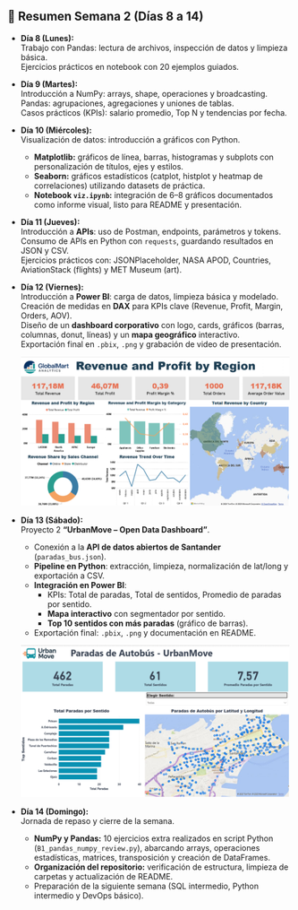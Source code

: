 ## 📅 Resumen Semana 2 (Días 8 a 14)

- **Día 8 (Lunes):**  
  Trabajo con Pandas: lectura de archivos, inspección de datos y limpieza básica.  
  Ejercicios prácticos en notebook con 20 ejemplos guiados.  

- **Día 9 (Martes):**  
  Introducción a NumPy: arrays, shape, operaciones y broadcasting.  
  Pandas: agrupaciones, agregaciones y uniones de tablas.  
  Casos prácticos (KPIs): salario promedio, Top N y tendencias por fecha.  

- **Día 10 (Miércoles):**  
  Visualización de datos: introducción a gráficos con Python.  
  - **Matplotlib:** gráficos de línea, barras, histogramas y subplots con personalización de títulos, ejes y estilos.  
  - **Seaborn:** gráficos estadísticos (catplot, histplot y heatmap de correlaciones) utilizando datasets de práctica.  
  - **Notebook `viz.ipynb`:** integración de 6–8 gráficos documentados como informe visual, listo para README y presentación.  

- **Día 11 (Jueves):**  
  Introducción a **APIs**: uso de Postman, endpoints, parámetros y tokens.  
  Consumo de APIs en Python con `requests`, guardando resultados en JSON y CSV.  
  Ejercicios prácticos con: JSONPlaceholder, NASA APOD, Countries, AviationStack (flights) y MET Museum (art).

- **Día 12 (Viernes):**  
  Introducción a **Power BI**: carga de datos, limpieza básica y modelado.  
  Creación de medidas en **DAX** para KPIs clave (Revenue, Profit, Margin, Orders, AOV).  
  Diseño de un **dashboard corporativo** con logo, cards, gráficos (barras, columnas, donut, líneas) y un **mapa geográfico** interactivo.  
  Exportación final en `.pbix`, `.png` y grabación de video de presentación.

  ![Dashboard Preview](./day12/B2-B3/revenueandprofit_by_region.png)

- **Día 13 (Sábado):**  
  Proyecto 2 **“UrbanMove – Open Data Dashboard”**.  
  - Conexión a la **API de datos abiertos de Santander** (`paradas_bus.json`).  
  - **Pipeline en Python**: extracción, limpieza, normalización de lat/long y exportación a CSV.  
  - **Integración en Power BI**:  
    - KPIs: Total de paradas, Total de sentidos, Promedio de paradas por sentido.  
    - **Mapa interactivo** con segmentador por sentido.  
    - **Top 10 sentidos con más paradas** (gráfico de barras).  
  - Exportación final: `.pbix`, `.png` y documentación en README.  

  ![UrbanMove Dashboard](./day13/B2/urbanmove_PBI_Dashboard.png)

- **Día 14 (Domingo):**  
  Jornada de repaso y cierre de la semana.  
  - **NumPy y Pandas:** 10 ejercicios extra realizados en script Python (`B1_pandas_numpy_review.py`), abarcando arrays, operaciones estadísticas, matrices, transposición y creación de DataFrames.  
  - **Organización del repositorio:** verificación de estructura, limpieza de carpetas y actualización de README.  
  - Preparación de la siguiente semana (SQL intermedio, Python intermedio y DevOps básico).
